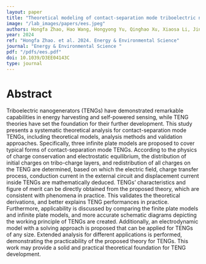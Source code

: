 ```yaml
---
layout: paper
title: "Theoretical modeling of contact-separation mode triboelectric nanogenerators from initial charge distribution"
image: "/lab_images/papers/ees.jpeg"
authors: Hongfa Zhao, Hao Wang, Hongyong Yu, Qinghao Xu, Xiaosa Li, Jing Guo,Jiajia Shao, Zhong Lin Wang, Minyi Xu and  Wenbo Ding
year: 2024
ref: "Hongfa Zhao. et al. 2024. Energy & Environmental Science"
journal: "Energy & Environmental Science "
pdf: "/pdfs/ees.pdf"
doi: 10.1039/D3EE04143C
type: journal
---
```


# Abstract

Triboelectric nanogenerators (TENGs) have demonstrated remarkable capabilities in energy harvesting and self-powered sensing, while TENG theories have set the foundation for their further development. This study presents a systematic theoretical analysis for contact-separation mode TENGs, including theoretical models, analysis methods and validation approaches. Specifically, three infinite plate models are proposed to cover typical forms of contact-separation mode TENGs. According to the physics of charge conservation and electrostatic equilibrium, the distribution of initial charges on tribo-charge layers, and redistribution of all charges on the TENG are determined, based on which the electric field, charge transfer process, conduction current in the external circuit and displacement current inside TENGs are mathematically deduced. TENGs’ characteristics and figure of merit can be directly obtained from the proposed theory, which are consistent with phenomena in practice. This validates the theoretical derivations, and better explains TENG performances in practice. Furthermore, applicability is discussed by comparing the finite plate models and infinite plate models, and more accurate schematic diagrams depicting the working principle of TENGs are created. Additionally, an electrodynamic model with a solving approach is proposed that can be applied for TENGs of any size. Extended analysis for different applications is performed, demonstrating the practicability of the proposed theory for TENGs. This work may provide a solid and practical theoretical foundation for TENG development.





